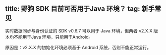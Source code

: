 title: 野狗 SDK 目前可否用于Java 环境？
tag: 新手常见
---
实时数据同步与身份认证的 SDK v0.6.7 可以用于 Java 环境，但两者 v2.X.X 版本均不能用于Java 环境，只能用于Android。

原因是：v2.X.X 的初始化环境必须基于 Android 系统，否则不能正常运行。


